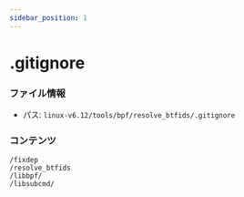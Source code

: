 ```yaml
---
sidebar_position: 1
---
```

# .gitignore

### ファイル情報

- パス: `linux-v6.12/tools/bpf/resolve_btfids/.gitignore`

### コンテンツ

```gitignore
/fixdep
/resolve_btfids
/libbpf/
/libsubcmd/

```
